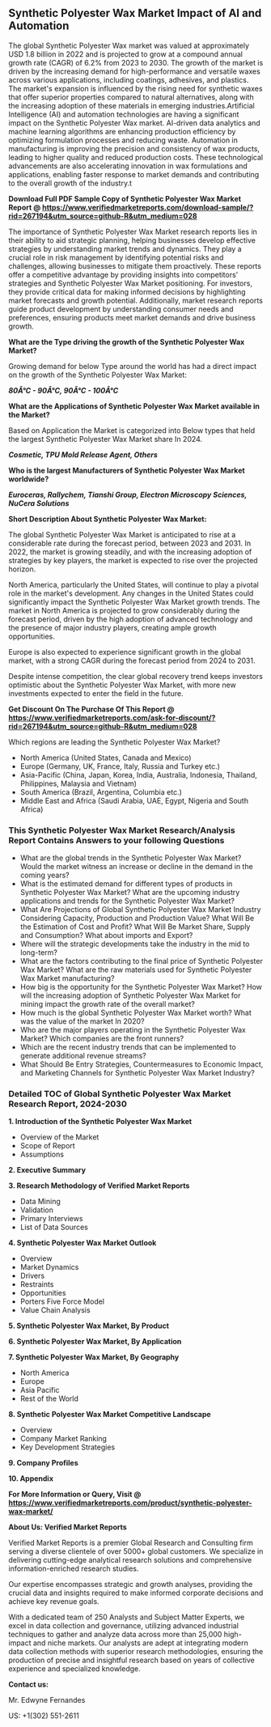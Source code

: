 <h2>Synthetic Polyester Wax Market Impact of AI and Automation</h2>The global Synthetic Polyester Wax market was valued at approximately USD 1.8 billion in 2022 and is projected to grow at a compound annual growth rate (CAGR) of 6.2% from 2023 to 2030. The growth of the market is driven by the increasing demand for high-performance and versatile waxes across various applications, including coatings, adhesives, and plastics. The market's expansion is influenced by the rising need for synthetic waxes that offer superior properties compared to natural alternatives, along with the increasing adoption of these materials in emerging industries.Artificial Intelligence (AI) and automation technologies are having a significant impact on the Synthetic Polyester Wax market. AI-driven data analytics and machine learning algorithms are enhancing production efficiency by optimizing formulation processes and reducing waste. Automation in manufacturing is improving the precision and consistency of wax products, leading to higher quality and reduced production costs. These technological advancements are also accelerating innovation in wax formulations and applications, enabling faster response to market demands and contributing to the overall growth of the industry.t</p><p id="" class=""><strong>Download Full PDF Sample Copy of Synthetic Polyester Wax Market Report @ <a href="https://www.verifiedmarketreports.com/download-sample/?rid=267194&utm_source=github-R&utm_medium=028" target="_blank">https://www.verifiedmarketreports.com/download-sample/?rid=267194&utm_source=github-R&utm_medium=028</a></strong></p><p>The importance of&nbsp;Synthetic Polyester Wax Market research reports lies in their ability to aid strategic planning, helping businesses develop effective strategies by understanding market trends and dynamics. They play a crucial role in risk management by identifying potential risks and challenges, allowing businesses to mitigate them proactively. These reports offer a competitive advantage by providing insights into competitors' strategies and Synthetic Polyester Wax Market positioning. For investors, they provide critical data for making informed decisions by highlighting market forecasts and growth potential. Additionally, market research reports guide product development by understanding consumer needs and preferences, ensuring products meet market demands and drive business growth.</p><p><strong>What are the&nbsp;Type driving the growth of the Synthetic Polyester Wax Market?</strong></p><p id="" class="">Growing demand for below Type around the world has had a direct impact on the growth of the Synthetic Polyester Wax Market:</p><em><strong>80Â°C - 90Â°C, 90Â°C - 100Â°C</strong></em></p><strong>What are the&nbsp;Applications&nbsp;of Synthetic Polyester Wax Market available in the Market?</strong></p><p id="" class="">Based on Application the Market is categorized into Below types that held the largest Synthetic Polyester Wax Market share In 2024.</p><em><strong>Cosmetic, TPU Mold Release Agent, Others</strong></em></p><strong>Who is the largest Manufacturers of Synthetic Polyester Wax Market worldwide?</strong></p><p><em><strong>Euroceras, Rallychem, Tianshi Group, Electron Microscopy Sciences, NuCera Solutions</strong></em></p><p id="" class=""><strong>Short Description About Synthetic Polyester Wax Market:</strong></p><p>The global Synthetic Polyester Wax Market is anticipated to rise at a considerable rate during the forecast period, between 2023 and 2031. In 2022, the market is growing steadily, and with the increasing adoption of strategies by key players, the market is expected to rise over the projected horizon.</p><p>North America, particularly the United States, will continue to play a pivotal role in the market's development. Any changes in the United States could significantly impact the Synthetic Polyester Wax Market growth trends. The market in North America is projected to grow considerably during the forecast period, driven by the high adoption of advanced technology and the presence of major industry players, creating ample growth opportunities.</p><p>Europe is also expected to experience significant growth in the global market, with a strong CAGR during the forecast period from 2024 to 2031.</p><p>Despite intense competition, the clear global recovery trend keeps investors optimistic about the Synthetic Polyester Wax Market, with more new investments expected to enter the field in the future.</p><p id="" class=""><strong>Get Discount On The Purchase Of This Report @ <a href="https://www.verifiedmarketreports.com/ask-for-discount/?rid=267194&utm_source=github-R&utm_medium=028" target="_blank">https://www.verifiedmarketreports.com/ask-for-discount/?rid=267194&utm_source=github-R&utm_medium=028</a></strong></p>Which regions are leading the Synthetic Polyester Wax Market?</p><ul><li>North America (United States, Canada and Mexico)</li><li>Europe (Germany, UK, France, Italy, Russia and Turkey etc.)</li><li>Asia-Pacific (China, Japan, Korea, India, Australia, Indonesia, Thailand, Philippines, Malaysia and Vietnam)</li><li>South America (Brazil, Argentina, Columbia etc.)</li><li>Middle East and Africa (Saudi Arabia, UAE, Egypt, Nigeria and South Africa)</li></ul><h3 id="" class="">This Synthetic Polyester Wax Market Research/Analysis Report Contains Answers to your following Questions</h3><ul><li>What are the global trends in the Synthetic Polyester Wax Market? Would the market witness an increase or decline in the demand in the coming years?</li><li>What is the estimated demand for different types of products in Synthetic Polyester Wax Market? What are the upcoming industry applications and trends for the Synthetic Polyester Wax Market?</li><li>What Are Projections of Global Synthetic Polyester Wax Market Industry Considering Capacity, Production and Production Value? What Will Be the Estimation of Cost and Profit? What Will Be Market Share, Supply and Consumption? What about imports and Export?</li><li>Where will the strategic developments take the industry in the mid to long-term?</li><li>What are the factors contributing to the final price of Synthetic Polyester Wax Market? What are the raw materials used for Synthetic Polyester Wax Market manufacturing?</li><li>How big is the opportunity for the Synthetic Polyester Wax Market? How will the increasing adoption of Synthetic Polyester Wax Market for mining impact the growth rate of the overall market?</li><li>How much is the global Synthetic Polyester Wax Market worth? What was the value of the market In 2020?</li><li>Who are the major players operating in the Synthetic Polyester Wax Market? Which companies are the front runners?</li><li>Which are the recent industry trends that can be implemented to generate additional revenue streams?</li><li>What Should Be Entry Strategies, Countermeasures to Economic Impact, and Marketing Channels for Synthetic Polyester Wax Market Industry?</li></ul><h3 id="" class="">Detailed TOC of Global Synthetic Polyester Wax Market Research Report, 2024-2030</h3><p id="" class=""><strong>1. Introduction of the Synthetic Polyester Wax Market</strong></p><ul><li>Overview of the Market</li><li>Scope of Report</li><li>Assumptions</li></ul><p id="" class=""><strong>2. Executive Summary</strong></p><p id="" class=""><strong>3. Research Methodology of Verified Market Reports</strong></p><ul><li>Data Mining</li><li>Validation</li><li>Primary Interviews</li><li>List of Data Sources</li></ul><p id="" class=""><strong>4. Synthetic Polyester Wax Market Outlook</strong></p><ul><li>Overview</li><li>Market Dynamics</li><li>Drivers</li><li>Restraints</li><li>Opportunities</li><li>Porters Five Force Model</li><li>Value Chain Analysis</li></ul><p id="" class=""><strong>5. Synthetic Polyester Wax Market, By Product</strong></p><p id="" class=""><strong>6. Synthetic Polyester Wax Market, By Application</strong></p><p id="" class=""><strong>7. Synthetic Polyester Wax Market, By Geography</strong></p><ul><li>North America</li><li>Europe</li><li>Asia Pacific</li><li>Rest of the World</li></ul><p id="" class=""><strong>8. Synthetic Polyester Wax Market Competitive Landscape</strong></p><ul><li>Overview</li><li>Company Market Ranking</li><li>Key Development Strategies</li></ul><p id="" class=""><strong>9. Company Profiles</strong></p><p id="" class=""><strong>10. Appendix</strong></p><p id="" class=""><strong>For More Information or Query, Visit @ <a href="https://www.verifiedmarketreports.com/product/synthetic-polyester-wax-market/" target="_blank">https://www.verifiedmarketreports.com/product/synthetic-polyester-wax-market/</a></strong></p><p id="" class=""><strong>About Us: Verified Market Reports</strong></p><p id="" class="">Verified Market Reports is a premier Global Research and Consulting firm serving a diverse clientele of over 5000+ global customers. We specialize in delivering cutting-edge analytical research solutions and comprehensive information-enriched research studies.</p><p id="" class="">Our expertise encompasses strategic and growth analyses, providing the crucial data and insights required to make informed corporate decisions and achieve key revenue goals.</p><p id="" class="">With a dedicated team of 250 Analysts and Subject Matter Experts, we excel in data collection and governance, utilizing advanced industrial techniques to gather and analyze data across more than 25,000 high-impact and niche markets. Our analysts are adept at integrating modern data collection methods with superior research methodologies, ensuring the production of precise and insightful research based on years of collective experience and specialized knowledge.</p><p id="" class=""><strong>Contact us:</strong></p><p id="" class="">Mr. Edwyne Fernandes</p><p id="" class="">US: +1(302) 551-2611</p>